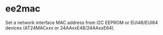 # ee2mac
Set a network interface MAC address from I2C EEPROM or EUI48/EUI64 devices (AT24MACxxx or 24AAxxE48/24AAxxE64).
